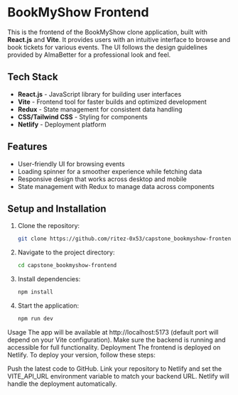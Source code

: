 # BookMyShow Frontend

This is the frontend of the BookMyShow clone application, built with **React.js** and **Vite**. It provides users with an intuitive interface to browse and book tickets for various events. The UI follows the design guidelines provided by AlmaBetter for a professional look and feel.

## Tech Stack
- **React.js** - JavaScript library for building user interfaces
- **Vite** - Frontend tool for faster builds and optimized development
- **Redux** - State management for consistent data handling
- **CSS/Tailwind CSS** - Styling for components
- **Netlify** - Deployment platform

## Features
- User-friendly UI for browsing events
- Loading spinner for a smoother experience while fetching data
- Responsive design that works across desktop and mobile
- State management with Redux to manage data across components

## Setup and Installation
1. Clone the repository:
   ```bash
   git clone https://github.com/ritez-0x53/capstone_bookmyshow-frontend.git
2. Navigate to the project directory:
   ```bash
   cd capstone_bookmyshow-frontend
3. Install dependencies:
   ```bash
   npm install
4. Start the application:
   ```bash
   npm run dev


Usage
The app will be available at http://localhost:5173 (default port will depend on your Vite configuration).
Make sure the backend is running and accessible for full functionality.
Deployment
The frontend is deployed on Netlify. To deploy your version, follow these steps:

Push the latest code to GitHub.
Link your repository to Netlify and set the VITE_API_URL environment variable to match your backend URL.
Netlify will handle the deployment automatically.


 



